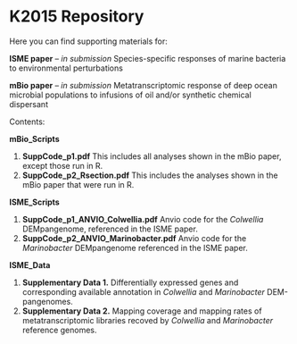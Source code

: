 # K2015 Repository

Here you can find supporting materials for:

**ISME paper** – *in submission*
Species-specific responses of marine bacteria to environmental perturbations 

**mBio paper** – *in submission*
Metatranscriptomic response of deep ocean microbial populations to infusions of oil and/or synthetic chemical dispersant

Contents:

**mBio_Scripts**
1. **SuppCode_p1.pdf** This includes all analyses shown in the mBio paper, except those run in R.
2. **SuppCode_p2_Rsection.pdf** This includes the analyses shown in the mBio paper that were run in R.


**ISME_Scripts**
1. **SuppCode_p1_ANVIO_Colwellia.pdf** Anvio code for the *Colwellia* DEMpangenome, referenced in the ISME paper.
1. **SuppCode_p2_ANVIO_Marinobacter.pdf** Anvio code for the *Marinobacter* DEMpangenome referenced in the ISME paper.


**ISME_Data**
1. **Supplementary Data 1.** Differentially expressed genes and corresponding available annotation in *Colwellia* and *Marinobacter* DEM-pangenomes. 
2. **Supplementary Data 2.** Mapping coverage and mapping rates of metatranscriptomic libraries recoved by *Colwellia* and *Marinobacter* reference genomes.   

